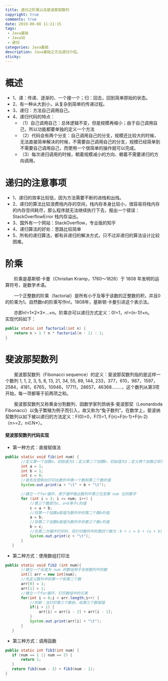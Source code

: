 ```yaml
---
title: 递归之阶乘以及斐波那契数列
copyright: true
comments: true
date: 2019-08-08 11:21:15
tags:
 - Java基础
 - JavaSE
 - 递归
categories: Java基础
description: Java基础之方法递归介绍。
sticky:
---
```


# 概述
 * 1、递：传递、逐渐的、一个接一个；归：回去，回到简单原始的状态。
 * 2、有一种从大到小，从复杂到简单的传递过程。
 * 3、递归：方法自己调用自己。
 * 4、递归代码的特点：
    * （1）自己调用自己：总体逻辑不变，但是规模再缩小；由于自己调用自己，所以功能都要单独的定义一个方法
    * （2）代码会有两个分支：自己调用自己的分支，规模还比较大的时候，无法直接简单解决的时候，不需要自己调用自己的分支，规模已经简单到不需要自己调用自己，而使用一个很简单的操作就可以完成。
    * （3）每次递归调用的时候，朝着规模减小的方向、朝着不需要递归的方向调用。

# 递归的注意事项

 * 1、递归的效率比较低，因为方法需要不断的进栈和出栈。
 * 2、递归的算法比较浪费栈内存的空间，栈内存本身比较小，很容易将栈内存的内存空间耗尽，那么程序就无法继续执行下去，报出一个错误：StackOverflowError 栈内存溢出。
 * 3、国外有一个网站：StackOverflow，专业版的知乎
 * 4、递归算法的好处：思路比较简单
 * 5、所有的递归算法，都有非递归的解决方式，只不过非递归的算法设计比较困难。

# 阶乘

&emsp;&emsp;阶乘是基斯顿·卡曼（Christian Kramp，1760～1826）于 1808 年发明的运算符号，是数学术语。

&emsp;&emsp;一个正整数的阶乘（factorial）是所有小于及等于该数的正整数的积，并且0的阶乘为1。自然数n的阶乘写作n!。1808年，基斯顿·卡曼引进这个表示法。

&emsp;&emsp;亦即n!=1×2×3×...×n。阶乘亦可以递归方式定义：0!=1，n!=(n-1)!×n。
&emsp;&emsp;实现代码如下：
```java
public static int factorial(int n) {
    return n > 1 ? n * factorial(n - 1) : 1;
}
```
# 斐波那契数列

&emsp;&emsp;斐波那契数列（Fibonacci sequence）的定义：斐波那契数列指的是这样一个数列 1, 1, 2, 3, 5, 8, 13, 21, 34, 55, 89, 144, 233，377，610，987，1597，2584，4181，6765，10946，17711，28657，46368........，这个数列从第3项开始，每一项都等于前两项之和。

&emsp;&emsp;斐波那契数列又称黄金分割数列、因数学家列昂纳多·斐波那契（Leonardoda Fibonacci）以兔子繁殖为例子而引入，故又称为“兔子数列”。在数学上，斐波纳契数列以如下被以递归的方法定义：F(0)=0，F(1)=1, F(n)=F(n-1)+F(n-2)（n>=2，n∈N*）。

#### 斐波那契数列代码实现
 * 第一种方式：直接赋值法
 ```java
public static void fib(int num) {
        //定义第一个加数a，初始值为1；定义第二个加数b，初始值为1；定义两个加数之和为c，初始值为0
        int a = 1;
        int b = 1;
        int c = 0;
        //首先在控制台打印出数列中第一个数和第二个数的值
        System.out.print(a + "\t" + b + "\t");

        //建立一个for循环，用于循环输出数列中第三位至第 num 位的数字
        for (int i = 3; i <= num; i++) {
            //第三个数即为c，a+b等于c的值
            c = a + b;
            //将第一个加数a赋值为数列中的第二个数b的值
            a = b;
            //将第二个加数b赋值为数列中的第三个数c的值
            b = c;
            //在第二次循环打印时，将打印数列中的第四个数为：b + c = b + (a + b)
            System.out.print(c + "\t");
        }
    }
 ```

 * 第二种方式：使用数组打印法
 ```java
public static void fib2 (int num){
        //建立一个长度为 num 的数组用于存放数列中的数
        int[] arr = new int[num];
        //先定义数列中的第一个和第二个数
        arr[0] = 1;
        arr[1] = 1;
        //建立一个for循环，打印数组中的元素
        for(int i = 0;i < arr.length;i++) {
            //判断：当打印第三个数前，给第三个数赋值
            if(i > 1) {
                arr[i] = arr[i - 2] + arr[i - 1];
            }
            System.out.print(arr[i] + "\t");
        }
    }
 ```

 * 第三种方式：调用函数
 ```java
public static int fib3(int num) {
    if (num == 1 || num == 2) {
        return 1;
    }
    return fib3(num - 2) + fib3(num - 1);
}
 ```